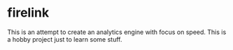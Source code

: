 # firelink
This is an attempt to create an analytics engine with focus on speed.
This is a hobby project just to learn some stuff.
